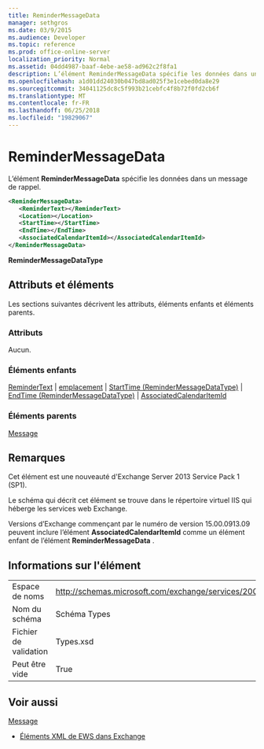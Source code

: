 ```yaml
---
title: ReminderMessageData
manager: sethgros
ms.date: 03/9/2015
ms.audience: Developer
ms.topic: reference
ms.prod: office-online-server
localization_priority: Normal
ms.assetid: 04dd4987-baaf-4ebe-ae58-ad962c2f8fa1
description: L’élément ReminderMessageData spécifie les données dans un message de rappel.
ms.openlocfilehash: a1d01dd24030b047bd8ad025f3e1cebed0da8e29
ms.sourcegitcommit: 34041125dc8c5f993b21cebfc4f8b72f0fd2cb6f
ms.translationtype: MT
ms.contentlocale: fr-FR
ms.lasthandoff: 06/25/2018
ms.locfileid: "19829067"
---
```

# <a name="remindermessagedata"></a>ReminderMessageData

L’élément **ReminderMessageData** spécifie les données dans un message de rappel. 
  
```XML
<ReminderMessageData>
   <ReminderText></ReminderText>
   <Location></Location>
   <StartTime></StartTime>
   <EndTime></EndTime>
   <AssociatedCalendarItemId></AssociatedCalendarItemId>
</ReminderMessageData>

```

 **ReminderMessageDataType**
## <a name="attributes-and-elements"></a>Attributs et éléments

Les sections suivantes décrivent les attributs, éléments enfants et éléments parents.
  
### <a name="attributes"></a>Attributs

Aucun.
  
### <a name="child-elements"></a>Éléments enfants

[ReminderText](remindertext.md) | [emplacement](location.md) | [StartTime (ReminderMessageDataType)](starttime-remindermessagedatatype.md) | [EndTime (ReminderMessageDataType)](endtime-remindermessagedatatype.md) | [AssociatedCalendarItemId](associatedcalendaritemid.md)
  
### <a name="parent-elements"></a>Éléments parents

[Message](message-ex15websvcsotherref.md)
  
## <a name="remarks"></a>Remarques

Cet élément est une nouveauté d'Exchange Server 2013 Service Pack 1 (SP1).
  
Le schéma qui décrit cet élément se trouve dans le répertoire virtuel IIS qui héberge les services web Exchange.
  
Versions d’Exchange commençant par le numéro de version 15.00.0913.09 peuvent inclure l’élément **AssociatedCalendarItemId** comme un élément enfant de l’élément **ReminderMessageData** . 
  
## <a name="element-information"></a>Informations sur l'élément

|||
|:-----|:-----|
|Espace de noms  <br/> |http://schemas.microsoft.com/exchange/services/2006/types  <br/> |
|Nom du schéma  <br/> |Schéma Types  <br/> |
|Fichier de validation  <br/> |Types.xsd  <br/> |
|Peut être vide  <br/> |True  <br/> |
   
## <a name="see-also"></a>Voir aussi



[Message](message-ex15websvcsotherref.md)


- [Éléments XML de EWS dans Exchange](ews-xml-elements-in-exchange.md)

